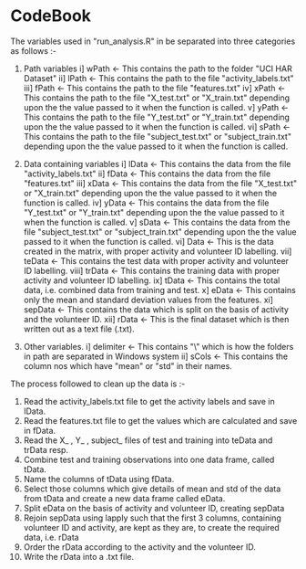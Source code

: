 CodeBook
========================================================

The variables used in "run_analysis.R" in be separated into three categories as follows :-

1) Path variables
   i]   wPath <- This contains the path to the folder "UCI HAR Dataset"
   ii]  lPath <- This contains the path to the file "activity_labels.txt"
   iii] fPath <- This contains the path to the file "features.txt"
   iv]  xPath <- This contains the path to the file "X_test.txt" or "X_train.txt" depending
                 upon the the value passed to it when the function is called.
   v]   yPath <- This contains the path to the file "Y_test.txt" or "Y_train.txt" depending
                 upon the the value passed to it when the function is called.
   vi]  sPath <- This contains the path to the file "subject_test.txt" or "subject_train.txt"
                 depending upon the the value passed to it when the function is called.

2) Data containing variables
   i]    lData <- This contains the data from the file "activity_labels.txt"
   ii]   fData <- This contains the data from the file "features.txt"
   iii]  xData <- This contains the data from the file "X_test.txt" or "X_train.txt" depending
                  upon the the value passed to it when the function is called.
   iv]   yData <- This contains the data from the file "Y_test.txt" or "Y_train.txt" depending
                  upon the the value passed to it when the function is called.
   v]    sData <- This contains the data from the file "subject_test.txt" or 
                  "subject_train.txt" depending upon the the value passed to it when the
                  function is called.
   vi]   Data <- This is the data created in the matrix, with proper activity and volunteer ID
                 labelling.
   vii]  teData <- This contains the test data with proper activity and volunteer ID
                   labelling.
   viii] trData <- This contains the training data with proper activity and volunteer ID
                   labelling.
   ix]   tData <- This contains the total data, i.e. combined data from training and test.
   x]    eData <- This contains only the mean and standard deviation values from the features.
   xi]   sepData <- This contains the data which is split on the basis of activity and the 
                    volunteer ID.
   xii]  rData <- This is the final dataset which is then written out as a text file (.txt).
   
3) Other variables.
   i]  delimiter <- This contains "\\" which is how the folders in path are separated in
                   Windows system
   ii] sCols <- This contains the column nos which have "mean" or "std" in their names.
                   

The process followed to clean up the data is :-
1)  Read the activity_labels.txt file to get the activity labels and save in lData.
2)  Read the features.txt file to get the values which are calculated and save in fData.
3)  Read the X_ , Y_ , subject_ files of test and training into teData and trData resp.
4)  Combine test and training observations into one data frame, called tData.
5)  Name the columns of tData using fData.
6)  Select those columns which give details of mean and std of the data from tData and create a
    new data frame called eData.
7)  Split eData on the basis of activity and volunteer ID, creating sepData
8)  Rejoin sepData using lapply such that the first 3 columns, containing volunteer ID and
    activity, are kept as they are, to create the required data, i.e. rData
9)  Order the rData according to the activity and the volunteer ID.
10) Write the rData into a .txt file.
